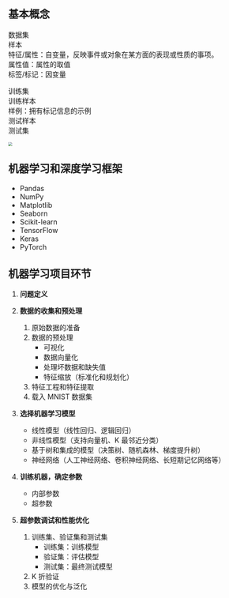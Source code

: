 ## 基本概念

数据集  
样本  
特征/属性：自变量，反映事件或对象在某方面的表现或性质的事项。  
属性值：属性的取值  
标签/标记：因变量    

训练集  
训练样本    
样例：拥有标记信息的示例   
测试样本  
测试集  

<img src="C:\Users\GaoWei\Desktop\机器学习\pic\机器学习分类.PNG" style="zoom:50%;" />

## 机器学习和深度学习框架

* Pandas
* NumPy
* Matplotlib
* Seaborn
* Scikit-learn
* TensorFlow
* Keras
* PyTorch

## 机器学习项目环节

1. **问题定义**
2. **数据的收集和预处理**
   1. 原始数据的准备
   2. 数据的预处理
      * 可视化
      * 数据向量化
      * 处理坏数据和缺失值
      * 特征缩放（标准化和规划化）
   3. 特征工程和特征提取
   4. 载入 MNIST 数据集
3. **选择机器学习模型**
    * 线性模型（线性回归、逻辑回归）
    * 非线性模型（支持向量机、K 最邻近分类）
    * 基于树和集成的模型（决策树、随机森林、梯度提升树）
    * 神经网络（人工神经网络、卷积神经网络、长短期记忆网络等）
4. **训练机器，确定参数**
   * 内部参数
   * 超参数

5. **超参数调试和性能优化**
   1. 训练集、验证集和测试集
      * 训练集：训练模型
      * 验证集：评估模型
      * 测试集：最终测试模型
   2. K 折验证
   3. 模型的优化与泛化

